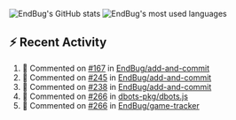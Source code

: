 ![EndBug's GitHub stats](https://github-readme-stats.vercel.app/api?username=endbug&show_icons=true&theme=dark)
![EndBug's most used languages](https://github-readme-stats.vercel.app/api/top-langs/?username=endbug&layout=compact&theme=dark)

## ⚡ Recent Activity

<!--START_SECTION:activity-->
1. 💬 Commented on [#167](https://github.com//EndBug/add-and-commit/issues/167) in [EndBug/add-and-commit](https://github.com//EndBug/add-and-commit)
2. 💬 Commented on [#245](https://github.com//EndBug/add-and-commit/issues/245) in [EndBug/add-and-commit](https://github.com//EndBug/add-and-commit)
3. 💬 Commented on [#238](https://github.com//EndBug/add-and-commit/issues/238) in [EndBug/add-and-commit](https://github.com//EndBug/add-and-commit)
4. 💬 Commented on [#266](https://github.com//dbots-pkg/dbots.js/issues/266) in [dbots-pkg/dbots.js](https://github.com//dbots-pkg/dbots.js)
5. 💬 Commented on [#266](https://github.com//EndBug/game-tracker/issues/266) in [EndBug/game-tracker](https://github.com//EndBug/game-tracker)
<!--END_SECTION:activity-->
